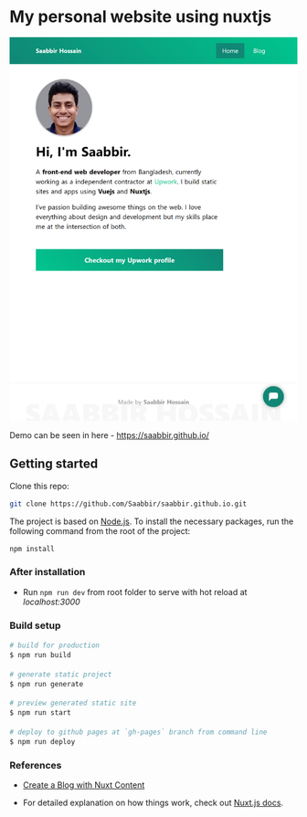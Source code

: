 # My personal website using nuxtjs

![screenshot](screenshot.png)

Demo can be seen in here - https://saabbir.github.io/

## Getting started

Clone this repo:

```sh
git clone https://github.com/Saabbir/saabbir.github.io.git
```

The project is based on [Node.js](https://nodejs.org/). To install the necessary packages, run the following command from the root of the project:

```sh
npm install
```

### After installation

- Run `npm run dev` from root folder to serve with hot reload at _localhost:3000_

### Build setup

```bash
# build for production
$ npm run build

# generate static project
$ npm run generate

# preview generated static site
$ npm run start

# deploy to github pages at `gh-pages` branch from command line
$ npm run deploy
```

### References

- [Create a Blog with Nuxt Content](https://nuxtjs.org/blog/creating-blog-with-nuxt-content)

- For detailed explanation on how things work, check out [Nuxt.js docs](https://nuxtjs.org).
